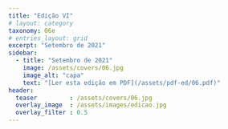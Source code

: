 ```yaml
---
title: "Edição VI"
# layout: category
taxonomy: 06e
# entries_layout: grid
excerpt: "Setembro de 2021"
sidebar:
  - title: "Setembro de 2021"
    image: /assets/covers/06.jpg
    image_alt: "capa"
    text: "[Ler esta edição em PDF](/assets/pdf-ed/06.pdf)"
header:
  teaser         : /assets/covers/06.jpg
  overlay_image  : /assets/images/edicao.jpg
  overlay_filter : 0.5
---
```

